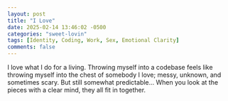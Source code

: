 ```yaml
---
layout: post
title: "I Love"
date: 2025-02-14 13:46:02 -0500
categories: "sweet-lovin"
tags: [Identity, Coding, Work, Sex, Emotional Clarity]
comments: false
---
```


I love what I do for a living. Throwing myself into a codebase feels like throwing myself into the chest of somebody I love; messy, unknown, and sometimes scary. But still somewhat predictable… When you look at the pieces with a clear mind, they all fit in together.
